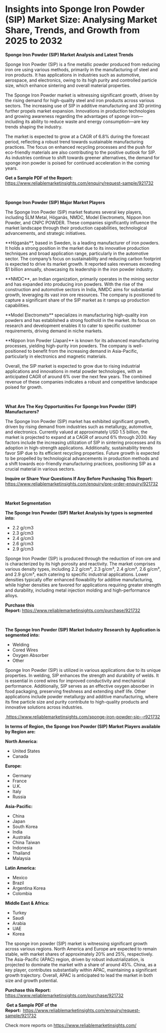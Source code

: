 <p><h1>Insights into Sponge Iron Powder (SIP) Market Size: Analysing Market Share, Trends, and Growth from 2025 to 2032</h1></p><p><strong>Sponge Iron Powder (SIP) Market Analysis and Latest Trends</strong></p>
<p><p>Sponge Iron Powder (SIP) is a fine metallic powder produced from reducing iron ore using various methods, primarily in the manufacturing of steel and iron products. It has applications in industries such as automotive, aerospace, and electronics, owing to its high purity and controlled particle size, which enhance sintering and overall material properties.</p><p>The Sponge Iron Powder market is witnessing significant growth, driven by the rising demand for high-quality steel and iron products across various sectors. The increasing use of SIP in additive manufacturing and 3D printing further propels market expansion. Innovations in production technologies and growing awareness regarding the advantages of sponge iron—including its ability to reduce waste and energy consumption—are key trends shaping the industry.</p><p>The market is expected to grow at a CAGR of 6.8% during the forecast period, reflecting a robust trend towards sustainable manufacturing practices. The focus on enhanced recycling processes and the push for eco-friendly materials are also contributing to the positive outlook for SIP. As industries continue to shift towards greener alternatives, the demand for sponge iron powder is poised for continued acceleration in the coming years.</p></p>
<p><strong>Get a Sample PDF of the Report:&nbsp;</strong> <a href="https://www.reliablemarketinsights.com/enquiry/request-sample/921732?utm_campaign=2669&utm_medium=2&utm_source=Github&utm_content=ia&utm_term=02042025&utm_id=sponge-iron-powder-sip">https://www.reliablemarketinsights.com/enquiry/request-sample/921732</a></p>
<p>&nbsp;</p>
<p><strong>Sponge Iron Powder (SIP) Major Market Players</strong></p>
<p><p>The Sponge Iron Powder (SIP) market features several key players, including SLM Metal, Höganäs, NMDC, Model Electromets, Nippon Iron Powder, and CNPC POWDER. These companies significantly influence the market landscape through their production capabilities, technological advancements, and strategic initiatives.</p><p>**Höganäs**, based in Sweden, is a leading manufacturer of iron powders. It holds a strong position in the market due to its innovative production techniques and broad application range, particularly in the automotive sector. The company’s focus on sustainability and reducing carbon footprint is expected to drive its market growth. It reported sales revenues exceeding $1 billion annually, showcasing its leadership in the iron powder industry.</p><p>**NMDC**, an Indian organization, primarily operates in the mining sector and has expanded into producing iron powders. With the rise of the construction and automotive sectors in India, NMDC aims for substantial growth, leveraging its vast iron ore resources. The company is positioned to capture a significant share of the SIP market as it ramps up production capabilities.</p><p>**Model Electromets** specializes in manufacturing high-quality iron powders and has established a strong foothold in the market. Its focus on research and development enables it to cater to specific customer requirements, driving demand in niche markets.</p><p>**Nippon Iron Powder (Japan)** is known for its advanced manufacturing processes, yielding high-purity iron powders. The company is well-positioned to benefit from the increasing demand in Asia-Pacific, particularly in electronics and magnetic materials. </p><p>Overall, the SIP market is expected to grow due to rising industrial applications and innovations in metal powder technologies, with an anticipated CAGR of around 6% over the next few years. The combined revenue of these companies indicates a robust and competitive landscape poised for growth.</p></p>
<p>&nbsp;</p>
<p><strong>What Are The Key Opportunities For Sponge Iron Powder (SIP) Manufacturers?</strong></p>
<p><p>The Sponge Iron Powder (SIP) market has exhibited significant growth, driven by rising demand from industries such as metallurgy, automotive, and electronics. Currently valued at approximately USD 1.5 billion, the market is projected to expand at a CAGR of around 6% through 2030. Key factors include the increasing utilization of SIP in sintering processes and its adoption in high-strength applications. Additionally, sustainability trends favor SIP due to its efficient recycling properties. Future growth is expected to be propelled by technological advancements in production methods and a shift towards eco-friendly manufacturing practices, positioning SIP as a crucial material in various sectors.</p></p>
<p><strong>Inquire or Share Your Questions If Any Before Purchasing This Report:</strong> <a href="https://www.reliablemarketinsights.com/enquiry/pre-order-enquiry/921732?utm_campaign=2669&utm_medium=2&utm_source=Github&utm_content=ia&utm_term=02042025&utm_id=sponge-iron-powder-sip">https://www.reliablemarketinsights.com/enquiry/pre-order-enquiry/921732</a></p>
<p>&nbsp;</p>
<p><strong>Market Segmentation</strong></p>
<p><strong>The Sponge Iron Powder (SIP) Market Analysis by types is segmented into:</strong></p>
<p><ul><li>2.2 g/cm3</li><li>2.3 g/cm3</li><li>2.4 g/cm3</li><li>2.6 g/cm3</li><li>2.9 g/cm3</li></ul></p>
<p><p>Sponge Iron Powder (SIP) is produced through the reduction of iron ore and is characterized by its high porosity and reactivity. The market comprises various density types, including 2.2 g/cm³, 2.3 g/cm³, 2.4 g/cm³, 2.6 g/cm³, and 2.9 g/cm³, each catering to specific industrial applications. Lower densities typically offer enhanced flowability for additive manufacturing, while higher densities are favored for applications requiring greater strength and durability, including metal injection molding and high-performance alloys.</p></p>
<p><strong>Purchase this Report:&nbsp;</strong><a href="https://www.reliablemarketinsights.com/purchase/921732?utm_campaign=2669&utm_medium=2&utm_source=Github&utm_content=ia&utm_term=02042025&utm_id=sponge-iron-powder-sip">https://www.reliablemarketinsights.com/purchase/921732</a></p>
<p>&nbsp;</p>
<p><strong>The Sponge Iron Powder (SIP) Market Industry Research by Application is segmented into:</strong></p>
<p><ul><li>Welding</li><li>Cored Wires</li><li>Oxygen Absorber</li><li>Other</li></ul></p>
<p><p>Sponge Iron Powder (SIP) is utilized in various applications due to its unique properties. In welding, SIP enhances the strength and durability of welds. It is essential in cored wires for improved conductivity and mechanical performance. Additionally, SIP serves as an effective oxygen absorber in food packaging, preserving freshness and extending shelf life. Other applications include powder metallurgy and additive manufacturing, where its fine particle size and purity contribute to high-quality products and innovative solutions across industries.</p></p>
<p><a href="https://www.reliablemarketinsights.com/sponge-iron-powder-sip--r921732?utm_campaign=2669&utm_medium=2&utm_source=Github&utm_content=ia&utm_term=02042025&utm_id=sponge-iron-powder-sip">&nbsp;https://www.reliablemarketinsights.com/sponge-iron-powder-sip--r921732</a></p>
<p><strong>In terms of Region, the Sponge Iron Powder (SIP) Market Players available by Region are:</strong></p>
<p>
    <p> <strong> North America: </strong>
        <ul>
            <li>United States</li>
            <li>Canada</li>
        </ul>
        </p> 
    <p> <strong> Europe: </strong>
        <ul>
            <li>Germany</li>
            <li>France</li>
            <li>U.K.</li>
            <li>Italy</li>
            <li>Russia</li>
        </ul>
        </p> 
    <p> <strong> Asia-Pacific: </strong>
        <ul>
            <li>China</li>
            <li>Japan</li>
            <li>South Korea</li>
            <li>India</li>
            <li>Australia</li>
            <li>China Taiwan</li>
            <li>Indonesia</li>
            <li>Thailand</li>
            <li>Malaysia</li>
        </ul>
        </p> 
    <p> <strong> Latin America: </strong>
        <ul>
            <li>Mexico</li>
            <li>Brazil</li>
            <li>Argentina Korea</li>
            <li>Colombia</li>
        </ul>
        </p> 
    <p> <strong> Middle East & Africa: </strong>
        <ul>
            <li>Turkey</li>
            <li>Saudi</li>
            <li>Arabia</li>
            <li>UAE</li>
            <li>Korea</li>
        </ul>
    </p>
    </p>
<p><p>The sponge iron powder (SIP) market is witnessing significant growth across various regions. North America and Europe are expected to remain stable, with market shares of approximately 20% and 25%, respectively. The Asia-Pacific (APAC) region, driven by robust industrialization, is projected to dominate the market with a share of around 45%. China, as a key player, contributes substantially within APAC, maintaining a significant growth trajectory. Overall, APAC is anticipated to lead the market in both size and growth potential.</p></p>
<p><strong>Purchase this Report: </strong><a href="https://www.reliablemarketinsights.com/purchase/921732?utm_campaign=2669&utm_medium=2&utm_source=Github&utm_content=ia&utm_term=02042025&utm_id=sponge-iron-powder-sip">https://www.reliablemarketinsights.com/purchase/921732</a></p>
<p>&nbsp;<strong>Get a Sample PDF of the Report:&nbsp;&nbsp;</strong><a href="https://www.reliablemarketinsights.com/enquiry/request-sample/921732?utm_campaign=2669&utm_medium=2&utm_source=Github&utm_content=ia&utm_term=02042025&utm_id=sponge-iron-powder-sip">https://www.reliablemarketinsights.com/enquiry/request-sample/921732</a></p>
<p><strong></strong></p>
<p>Check more reports on <a href="https://www.reliablemarketinsights.com/?utm_campaign=2669&utm_medium=2&utm_source=Github&utm_content=ia&utm_term=02042025&utm_id=sponge-iron-powder-sip">https://www.reliablemarketinsights.com/</a></p>